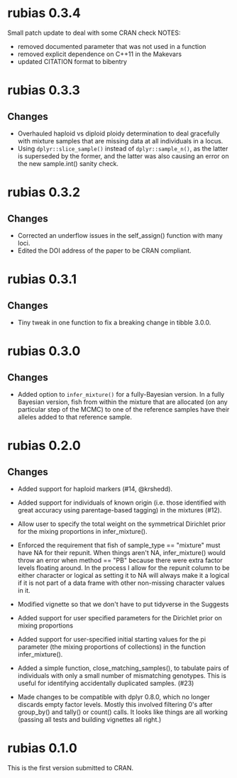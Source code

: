 # rubias 0.3.4

Small patch update to deal with some CRAN check NOTES:

* removed documented parameter that was not used in a function
* removed explicit dependence on C++11 in the Makevars
* updated CITATION format to bibentry

# rubias 0.3.3

## Changes

* Overhauled haploid vs diploid ploidy determination to deal gracefully with mixture samples that
are missing data at all individuals in a locus.
* Using `dplyr::slice_sample()` instead of `dplyr::sample_n()`, as the latter is superseded
by the former, and the latter was also causing an error on the new sample.int() sanity check.



# rubias 0.3.2

## Changes

* Corrected an underflow issues in the self_assign() function with
many loci.
* Edited the DOI address of the paper to be CRAN compliant.

# rubias 0.3.1

## Changes

* Tiny tweak in one function to fix a breaking change in tibble 3.0.0.

# rubias 0.3.0

## Changes

* Added option to `infer_mixture()` for a fully-Bayesian version.
In a fully Bayesian version, fish from within
the mixture that are allocated (on any particular step of the MCMC) to one of the reference
samples have their alleles added to that reference sample.


# rubias 0.2.0

## Changes

* Added support for haploid markers (#14, @krshedd).

* Added support for individuals of known origin (i.e. those identified with great accuracy using 
parentage-based tagging) in the mixtures (#12).

* Allow user to specify the total weight on the symmetrical Dirichlet prior for the mixing
proportions in infer_mixture().

* Enforced the requirement that fish of sample_type == "mixture" must have NA for their repunit.
When things aren't NA, infer_mixture() would throw an error when method == "PB" because there 
were extra factor levels floating around.  In the process I allow for the repunit column to be
either character or logical as setting it to NA will always make it a logical if it is not part
of a data frame with other non-missing character values in it.

* Modified vignette so that we don't have to put tidyverse in the Suggests

* Added support for user specified parameters for the Dirichlet prior on mixing proportions

* Added support for user-specified initial starting values for the pi parameter (the mixing proportions of collections)
in the function infer_mixture().

* Added a simple function, close_matching_samples(), to tabulate pairs of
individuals with only a small number of mismatching
genotypes.  This is useful for identifying accidentally duplicated samples. (#23)

* Made changes to be compatible with dplyr 0.8.0, which no longer discards
empty factor levels.  Mostly this involved filtering 0's after group_by() and
tally()  or count() calls.  It looks like things are all working (passing all tests
and building vignettes all right.)



# rubias 0.1.0

This is the first version submitted to CRAN.
